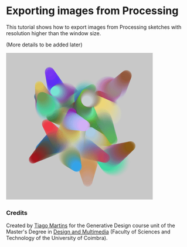 # Exporting images from Processing

This tutorial shows how to export images from Processing sketches with resolution higher than the window size.

(More details to be added later)

![](/images/demo.gif)

### Credits

Created by [Tiago Martins](http://cdv.dei.uc.pt/people/tiago-martins/) for the Generative Design course unit of the Master's Degree in [Design and Multimedia](https://dm.dei.uc.pt) (Faculty of Sciences and Technology of the University of Coimbra).
